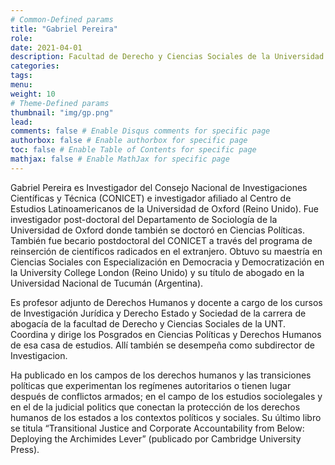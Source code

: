 ```yaml
---
# Common-Defined params
title: "Gabriel Pereira"
role: 
date: 2021-04-01
description: Facultad de Derecho y Ciencias Sociales de la Universidad Nacional de Tucuman - CONICET 
categories:
tags:
menu: 
weight: 10
# Theme-Defined params
thumbnail: "img/gp.png"
lead: 
comments: false # Enable Disqus comments for specific page
authorbox: false # Enable authorbox for specific page
toc: false # Enable Table of Contents for specific page
mathjax: false # Enable MathJax for specific page
---
```


Gabriel Pereira es Investigador del Consejo Nacional de Investigaciones Científicas y Técnica (CONICET) e investigador afiliado al Centro de Estudios Latinoamericanos de la Universidad de Oxford (Reino Unido). Fue investigador post-doctoral del Departamento de Sociología de la Universidad de Oxford donde también se doctoró en Ciencias Políticas. También fue becario postdoctoral del CONICET a través del programa de reinserción de científicos radicados en el extranjero.  Obtuvo su maestría en Ciencias Sociales con Especialización en Democracia y Democratización en la University College London (Reino Unido) y su título de abogado en la Universidad Nacional de Tucumán (Argentina). 

Es profesor adjunto de Derechos Humanos y docente a cargo de los cursos de Investigación Jurídica y Derecho Estado y Sociedad de la carrera de abogacía de la facultad de Derecho y Ciencias Sociales de la UNT. Coordina y dirige los Posgrados en Ciencias Políticas y Derechos Humanos de esa casa de estudios. Allí también se desempeña como subdirector de Investigacion. 

Ha publicado en los campos de los derechos humanos y las transiciones políticas que experimentan los regímenes autoritarios o tienen lugar después de conflictos armados; en el campo de los estudios sociolegales y en el de la judicial politics que conectan la protección de los derechos humanos de los estados a los contextos políticos y sociales. Su último libro se titula “Transitional Justice and Corporate Accountability from Below: Deploying the Archimides Lever” (publicado por Cambridge University Press).
